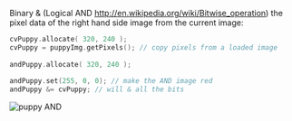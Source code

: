 Binary & (Logical AND http://en.wikipedia.org/wiki/Bitwise_operation) the pixel data of the right hand side image from the current image:

```cpp
cvPuppy.allocate( 320, 240 );    
cvPuppy = puppyImg.getPixels(); // copy pixels from a loaded image
    
andPuppy.allocate( 320, 240 );
    
andPuppy.set(255, 0, 0); // make the AND image red
andPuppy &= cvPuppy; // will & all the bits 
```

![puppy AND](ANDoperation.png "Using the &= operation")

